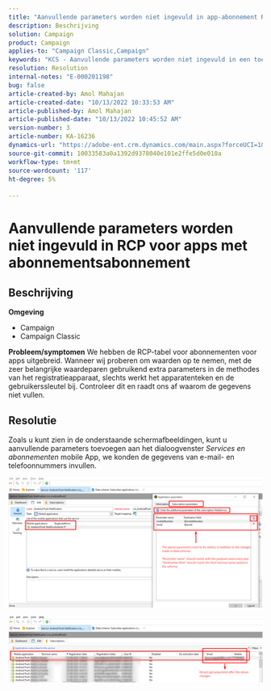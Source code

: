 ```yaml
---
title: "Aanvullende parameters worden niet ingevuld in app-abonnement RCP"
description: Beschrijving
solution: Campaign
product: Campaign
applies-to: "Campaign Classic,Campaign"
keywords: "KCS - Aanvullende parameters worden niet ingevuld in een toepassing voor Rcp ACC."
resolution: Resolution
internal-notes: "E-000201198"
bug: false
article-created-by: Amol Mahajan
article-created-date: "10/13/2022 10:33:53 AM"
article-published-by: Amol Mahajan
article-published-date: "10/13/2022 10:45:52 AM"
version-number: 3
article-number: KA-16236
dynamics-url: "https://adobe-ent.crm.dynamics.com/main.aspx?forceUCI=1&pagetype=entityrecord&etn=knowledgearticle&id=97643287-e24a-ed11-bba2-002248086a73"
source-git-commit: 10033583a0a1392d9378040e101e2ffe5d0e010a
workflow-type: tm+mt
source-wordcount: '117'
ht-degree: 5%

---
```


# Aanvullende parameters worden niet ingevuld in RCP voor apps met abonnementsabonnement

## Beschrijving

<b>Omgeving</b>
- Campaign
- Campaign Classic

<b>Probleem/symptomen</b>
We hebben de RCP-tabel voor abonnementen voor apps uitgebreid. Wanneer wij proberen om waarden op te nemen, met de zeer belangrijke waardeparen gebruikend extra parameters in de methodes van het registratieapparaat, slechts werkt het apparatenteken en de gebruikerssleutel bij. Controleer dit en raadt ons af waarom de gegevens niet vullen.


## Resolutie


Zoals u kunt zien in de onderstaande schermafbeeldingen, kunt u aanvullende parameters toevoegen aan het dialoogvenster *Services en abonnementen* mobile App, we konden de gegevens van e-mail- en telefoonnummers invullen.



![](assets/bc1c5473-4bd0-ec11-a7b5-00224809c556.png)



![](assets/ddd78ad4-4bd0-ec11-a7b5-00224809c556.png)
